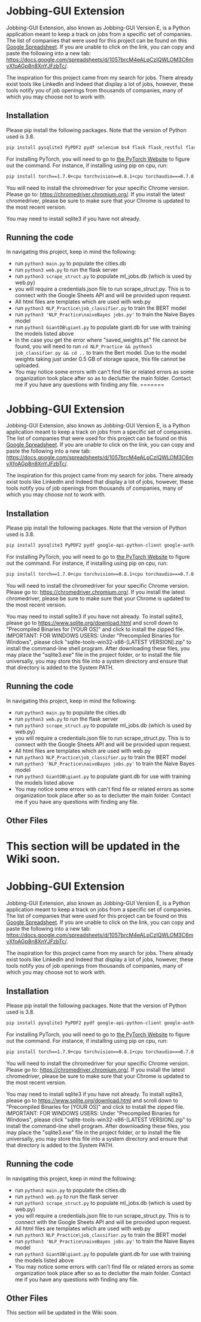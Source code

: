 # Jobbing-GUI Extension

Jobbing-GUI Extension, also known as Jobbing-GUI Version E, is a Python application meant to keep a track on jobs from a specific set of companies. The list of companies that were used for this project can be found on this [Google Spreadsheet](https://docs.google.com/spreadsheets/d/1057brcM4eALpCzIQWLOM3C6mvXfoAGp8n8XnYJFzbTc/). If you are unable to click on the link, you can copy and paste the following into a new tab: https://docs.google.com/spreadsheets/d/1057brcM4eALpCzIQWLOM3C6mvXfoAGp8n8XnYJFzbTc/.

The inspiration for this project came from my search for jobs. There already exist tools like LinkedIn and Indeed that display a lot of jobs, however, these tools notify you of job openings from thousands of companies, many of which you may choose not to work with.

<!-- ## Installation

A public version of this project has not yet been released, but if you wish, you may clone this repository, and start keeping track of jobs by running main.py like so:

```bash
python3.8 main.py
```

This will take approximately 1 minute to gather all of the data.

The web and desktop interfaces will be available soon. -->

## Installation

Please pip install the following packages. Note that the version of Python used is 3.8.

```bash
pip install pysqlite3 PyPDF2 pydf selenium bs4 flask flask_restful flask_sqlalchemy pandas sklearn
```
For installing PyTorch, you will need to go to [the PyTorch Website](https://pytorch.org/get-started/locally/) to figure out the command.
For instance, if installing using pip on cpu, run:
```bash
pip install torch==1.7.0+cpu torchvision==0.8.1+cpu torchaudio===0.7.0 -f https://download.pytorch.org/whl/torch_stable.html
```
You will need to install the chromedriver for your specific Chrome version. Please go to: https://chromedriver.chromium.org/. If you install the latest chromedriver, please be sure to make sure that your Chrome is updated to the most recent version.

You may need to install sqlite3 if you have not already.

## Running the code

In navigating this project, keep in mind the following:
* run ```python3 main.py``` to populate the cities.db
* run ```python3 web.py``` to run the flask server
* run ```python3 scrape_struct.py``` to populate ml_jobs.db (which is used by web.py)
* you will require a credentials.json file to run scrape_struct.py. This is to connect with the Google Sheets API and will be provided upon request.
* All html files are templates which are used with web.py
* run ```python3 NLP_Practice\job_classifier.py``` to train the BERT model
* run ```python3 'NLP_Practice\naiveBayes jobs.py'``` to train the Naive Bayes model
* run ```python3 GiantDB\giant.py``` to populate giant.db for use with training the models listed above
* In the case you get the error where "saved_weights.pt" file cannot be found, you will need to run ```cd NLP_Practice && python3 job_classifier.py && cd ..``` to train the Bert model. Due to the model weights taking just under 0.5 GB of storage space, this file cannot be uploaded.
* You may notice some errors with can't find file or related errors as some organization took place after so as to declutter the main folder. Contact me if you have any questions with finding any file.
=======
# Jobbing-GUI Extension

Jobbing-GUI Extension, also known as Jobbing-GUI Version E, is a Python application meant to keep a track on jobs from a specific set of companies. The list of companies that were used for this project can be found on this [Google Spreadsheet](https://docs.google.com/spreadsheets/d/1057brcM4eALpCzIQWLOM3C6mvXfoAGp8n8XnYJFzbTc/). If you are unable to click on the link, you can copy and paste the following into a new tab: https://docs.google.com/spreadsheets/d/1057brcM4eALpCzIQWLOM3C6mvXfoAGp8n8XnYJFzbTc/.

The inspiration for this project came from my search for jobs. There already exist tools like LinkedIn and Indeed that display a lot of jobs, however, these tools notify you of job openings from thousands of companies, many of which you may choose not to work with.

<!-- ## Installation

A public version of this project has not yet been released, but if you wish, you may clone this repository, and start keeping track of jobs by running main.py like so:

```bash
python3.8 main.py
```

This will take approximately 1 minute to gather all of the data.

The web and desktop interfaces will be available soon. -->

## Installation

Please pip install the following packages. Note that the version of Python used is 3.8.

```bash
pip install pysqlite3 PyPDF2 pydf google-api-python-client google-auth-httplib2 google-auth-oauthlib selenium bs4 flask flask_restful flask_sqlalchemy pandas sklearn
```
For installing PyTorch, you will need to go to [the PyTorch Website](https://pytorch.org/get-started/locally/) to figure out the command.
For instance, if installing using pip on cpu, run:
```bash
pip install torch==1.7.0+cpu torchvision==0.8.1+cpu torchaudio===0.7.0 -f https://download.pytorch.org/whl/torch_stable.html
```
You will need to install the chromedriver for your specific Chrome version. Please go to: https://chromedriver.chromium.org/. If you install the latest chromedriver, please be sure to make sure that your Chrome is updated to the most recent version.

You may need to install sqlite3 if you have not already. To install sqlite3, please go to https://www.sqlite.org/download.html and scroll down to "Precompiled Binaries for [YOUR OS]" and click to install the zipped file. IMPORTANT: FOR WINDOWS USERS: Under "Precompiled Binaries for Windows", please click "sqlite-tools-win32-x86-[LATEST VERSION].zip" to install the command-line shell program. After downloading these files, you may place the "sqlite3.exe" file in the project folder, or to install the file universally, you may store this file into a system directory and ensure that that directory is added to the System PATH.

## Running the code

In navigating this project, keep in mind the following:
* run ```python3 main.py``` to populate the cities.db
* run ```python3 web.py``` to run the flask server
* run ```python3 scrape_struct.py``` to populate ml_jobs.db (which is used by web.py)
* you will require a credentials.json file to run scrape_struct.py. This is to connect with the Google Sheets API and will be provided upon request.
* All html files are templates which are used with web.py
* run ```python3 NLP_Practice\job_classifier.py``` to train the BERT model
* run ```python3 'NLP_Practice\naiveBayes jobs.py'``` to train the Naive Bayes model
* run ```python3 GiantDB\giant.py``` to populate giant.db for use with training the models listed above
* You may notice some errors with can't find file or related errors as some organization took place after so as to declutter the main folder. Contact me if you have any questions with finding any file.

## Other Files
This section will be updated in the Wiki soon.
=======
# Jobbing-GUI Extension

Jobbing-GUI Extension, also known as Jobbing-GUI Version E, is a Python application meant to keep a track on jobs from a specific set of companies. The list of companies that were used for this project can be found on this [Google Spreadsheet](https://docs.google.com/spreadsheets/d/1057brcM4eALpCzIQWLOM3C6mvXfoAGp8n8XnYJFzbTc/). If you are unable to click on the link, you can copy and paste the following into a new tab: https://docs.google.com/spreadsheets/d/1057brcM4eALpCzIQWLOM3C6mvXfoAGp8n8XnYJFzbTc/.

The inspiration for this project came from my search for jobs. There already exist tools like LinkedIn and Indeed that display a lot of jobs, however, these tools notify you of job openings from thousands of companies, many of which you may choose not to work with.

<!-- ## Installation

A public version of this project has not yet been released, but if you wish, you may clone this repository, and start keeping track of jobs by running main.py like so:

```bash
python3.8 main.py
```

This will take approximately 1 minute to gather all of the data.

The web and desktop interfaces will be available soon. -->

## Installation

Please pip install the following packages. Note that the version of Python used is 3.8.

```bash
pip install pysqlite3 PyPDF2 pydf google-api-python-client google-auth-httplib2 google-auth-oauthlib selenium bs4 flask flask_restful flask_sqlalchemy pandas sklearn
```
For installing PyTorch, you will need to go to [the PyTorch Website](https://pytorch.org/get-started/locally/) to figure out the command.
For instance, if installing using pip on cpu, run:
```bash
pip install torch==1.7.0+cpu torchvision==0.8.1+cpu torchaudio===0.7.0 -f https://download.pytorch.org/whl/torch_stable.html
```
You will need to install the chromedriver for your specific Chrome version. Please go to: https://chromedriver.chromium.org/. If you install the latest chromedriver, please be sure to make sure that your Chrome is updated to the most recent version.

You may need to install sqlite3 if you have not already. To install sqlite3, please go to https://www.sqlite.org/download.html and scroll down to "Precompiled Binaries for [YOUR OS]" and click to install the zipped file. IMPORTANT: FOR WINDOWS USERS: Under "Precompiled Binaries for Windows", please click "sqlite-tools-win32-x86-[LATEST VERSION].zip" to install the command-line shell program. After downloading these files, you may place the "sqlite3.exe" file in the project folder, or to install the file universally, you may store this file into a system directory and ensure that that directory is added to the System PATH.

## Running the code

In navigating this project, keep in mind the following:
* run ```python3 main.py``` to populate the cities.db
* run ```python3 web.py``` to run the flask server
* run ```python3 scrape_struct.py``` to populate ml_jobs.db (which is used by web.py)
* you will require a credentials.json file to run scrape_struct.py. This is to connect with the Google Sheets API and will be provided upon request.
* All html files are templates which are used with web.py
* run ```python3 NLP_Practice\job_classifier.py``` to train the BERT model
* run ```python3 'NLP_Practice\naiveBayes jobs.py'``` to train the Naive Bayes model
* run ```python3 GiantDB\giant.py``` to populate giant.db for use with training the models listed above
* You may notice some errors with can't find file or related errors as some organization took place after so as to declutter the main folder. Contact me if you have any questions with finding any file.

## Other Files
This section will be updated in the Wiki soon.
